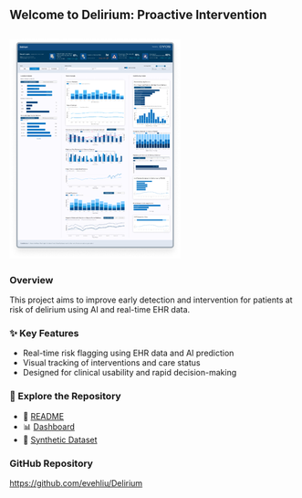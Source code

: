 ## Welcome to Delirium: Proactive Intervention

![Dashboard Preview](assets/dashboard_preview.png)
---
### Overview
This project aims to improve early detection and intervention for patients at risk of delirium using AI and real-time EHR data.

### ✨ Key Features
- Real-time risk flagging using EHR data and AI prediction
- Visual tracking of interventions and care status
- Designed for clinical usability and rapid decision-making

### 📁 Explore the Repository
- 📄 [README](https://github.com/evehliu/Delirium/blob/main/README.md)
- 📊 [Dashboard](https://evehliu.github.io/Delirium/Dashboard/)
- 🧪 [Synthetic Dataset](https://evehliu.github.io/Delirium/Synthetic%20Dataset/)

### GitHub Repository
https://github.com/evehliu/Delirium
